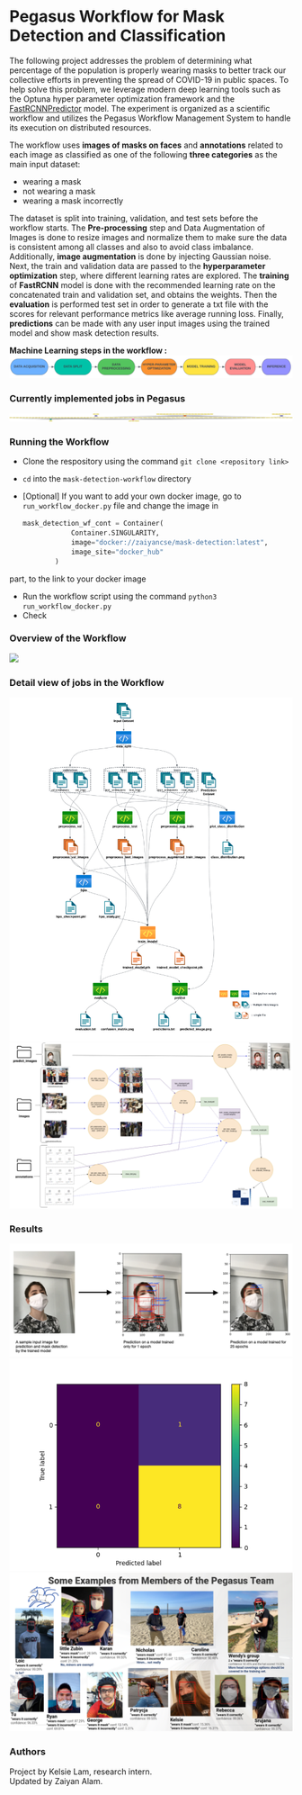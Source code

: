 # Pegasus Workflow for Mask Detection and Classification

The following project addresses the problem of determining what percentage of the population is properly wearing masks to better track our collective efforts in preventing the spread of COVID-19 in public spaces. To help solve this problem, we leverage modern deep learning tools such as the Optuna hyper parameter optimization framework and the [FastRCNNPredictor](https://arxiv.org/abs/1506.01497) model. The experiment is organized as a scientific workflow and utilizes the Pegasus Workflow Management System to handle its execution on distributed resources. 


The workflow uses **images of masks on faces** and **annotations** related to each image as classified as one of the following **three categories** as the main input dataset:
* wearing a mask 
* not wearing a mask
* wearing a mask incorrectly

The dataset is split into training, validation, and test sets before the workflow starts.  The **Pre-processing** step and Data Augmentation of Images is done to resize images and normalize them to make sure the data is consistent among all classes and also to avoid class imbalance. Additionally, **image augmentation** is done by injecting Gaussian noise. Next, the train and validation data are passed to the **hyperparameter optimization** step, where different learning rates are explored. The **training** of **FastRCNN** model is done with the recommended learning rate on the concatenated train and validation set, and obtains the weights. Then the **evaluation** is performed test set in order to generate a txt file with the scores for relevant performance metrics like average running loss. Finally, **predictions** can be made with any user input images using the trained model and show mask detection results.

**Machine Learning steps in the workflow :**
<br>
<img src="imgs/ml_steps3.png" style="width: 900px;"/>
<br>


### Currently implemented jobs in Pegasus
![workflow](imgs/mask_detection.png)


### Running the Workflow

* Clone the respository using the command `git clone <repository link>`
* `cd` into the `mask-detection-workflow` directory
*  [Optional] If you want to add your own docker image, go to `run_workflow_docker.py` file and change the image in 

    ```python
    mask_detection_wf_cont = Container(
                Container.SINGULARITY,
                image="docker://zaiyancse/mask-detection:latest",
                image_site="docker_hub"
            )
    ``` 
    
  part, to the link to your docker image
* Run the workflow script using the command `python3 run_workflow_docker.py`
* Check 

### Overview of the Workflow
<img src="imgs/MaskDetection.png" />

### Detail view of jobs in the Workflow
![workflow](imgs/wf_graph2.png)
<img src="imgs/mask_dectection_wf2.png" />


### Results
<img src="imgs/prediction.png" />
<img src="imgs/cm.png" />
<img src="imgs/group_mask_detection.png" />

### Authors
Project by Kelsie Lam, research intern.<br>
Updated by Zaiyan Alam.
